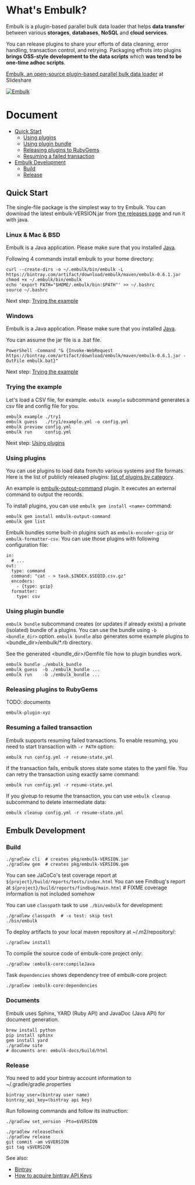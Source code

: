 # What's Embulk?

Embulk is a plugin-based parallel bulk data loader that helps **data transfer** between various **storages**, **databases**, **NoSQL** and **cloud services**.

You can release plugins to share your efforts of data cleaning, error handling, transaction control, and retrying. Packaging effrots into plugins **brings OSS-style development to the data scripts** which **was tend to be one-time adhoc scripts**.

[Embulk, an open-source plugin-based parallel bulk data loader](http://www.slideshare.net/frsyuki/embuk-making-data-integration-works-relaxed) at Slideshare

[![Embulk](https://gist.githubusercontent.com/frsyuki/f322a77ee2766a508ba9/raw/e8539b6b4fda1b3357e8c79d3966aa8148dbdbd3/embulk-overview.png)](http://www.slideshare.net/frsyuki/embuk-making-data-integration-works-relaxed/12)

# Document

* [Quick Start](#quick-start)
  * [Using plugins](#using-plugins)
  * [Using plugin bundle](#using-plugin-bundle)
  * [Releasing plugins to RubyGems](#releasing-plugins-to-rubygems)
  * [Resuming a failed transaction](#resuming-a-failed-transaction)
* [Embulk Development](#embulk-development)
  * [Build](#build)
  * [Release](#release)

## Quick Start

The single-file package is the simplest way to try Embulk. You can download the latest embulk-VERSION.jar from [the releases page](https://bintray.com/embulk/maven/embulk/view#files) and run it with java.

### Linux & Mac & BSD

Embulk is a Java application. Please make sure that you installed [Java](http://www.oracle.com/technetwork/java/javase/downloads/index.html).

Following 4 commands install embulk to your home directory:

```
curl --create-dirs -o ~/.embulk/bin/embulk -L https://bintray.com/artifact/download/embulk/maven/embulk-0.6.1.jar
chmod +x ~/.embulk/bin/embulk
echo 'export PATH="$HOME/.embulk/bin:$PATH"' >> ~/.bashrc
source ~/.bashrc
```

Next step: [Trying the example](#trying-the-example)

### Windows

Embulk is a Java application. Please make sure that you installed [Java](http://www.oracle.com/technetwork/java/javase/downloads/index.html).

You can assume the jar file is a .bat file.

```
PowerShell -Command "& {Invoke-WebRequest https://bintray.com/artifact/download/embulk/maven/embulk-0.6.1.jar -OutFile embulk.bat}"
```

Next step: [Trying the example](#trying-the-example)

### Trying the example

Let's load a CSV file, for example. `embulk example` subcommand generates a csv file and config file for you.

```
embulk example ./try1
embulk guess   ./try1/example.yml -o config.yml
embulk preview config.yml
embulk run     config.yml
```

Next step: [Using plugins](#using-plugins)

### Using plugins

You can use plugins to load data from/to various systems and file formats. Here is the list of publicly released plugins: [list of plugins by category](http://www.embulk.org/plugins/).

An example is [embulk-output-command](https://github.com/embulk/embulk-output-command) plugin. It executes an external command to output the records.

To install plugins, you can use `embulk gem install <name>` command:

```
embulk gem install embulk-output-command
embulk gem list
```

Embulk bundles some built-in plugins such as `embulk-encoder-gzip` or `embulk-formatter-csv`. You can use those plugins with following configuration file:

```
in:
  # ...
out:
  type: command
  command: "cat - > task.$INDEX.$SEQID.csv.gz"
  encoders:
    - {type: gzip}
  formatter:
    type: csv
```

### Using plugin bundle

`embulk bundle` subcommand creates (or updates if already exists) a private (isolated) bundle of a plugins.
You can use the bundle using `-b <bundle_dir>` option. `embulk bundle` also generates some example plugins to \<bundle_dir>/embulk/\*.rb directory.

See the generated \<bundle_dir>/Gemfile file how to plugin bundles work.

```
embulk bundle ./embulk_bundle
embulk guess  -b ./embulk_bundle ...
embulk run    -b ./embulk_bundle ...
```

### Releasing plugins to RubyGems

TODO: documents

```
embulk-plugin-xyz
```

### Resuming a failed transaction

Embulk supports resuming failed transactions.
To enable resuming, you need to start transaction with `-r PATH` option:

```
embulk run config.yml -r resume-state.yml
```

If the transaction fails, embulk stores state some states to the yaml file. You can retry the transaction using exactly same command:

```
embulk run config.yml -r resume-state.yml
```

If you giveup to resume the transaction, you can use `embulk cleanup` subcommand to delete intermediate data:

```
embulk cleanup config.yml -r resume-state.yml
```


## Embulk Development

### Build

```
./gradlew cli  # creates pkg/embulk-VERSION.jar
./gradlew gem  # creates pkg/embulk-VERSION.gem
```

You can see JaCoCo's test coverage report at `${project}/build/reports/tests/index.html`
You can see Findbug's report at `${project}/build/reports/findbug/main.html`  # FIXME coverage information is not included somehow

You can use `classpath` task to use `./bin/embulk` for development:

```
./gradlew classpath  # -x test: skip test
./bin/embulk
```

To deploy artifacts to your local maven repository at ~/.m2/repository/:

```
./gradlew install
```

To compile the source code of embulk-core project only:

```
./gradlew :embulk-core:compileJava
```

Task `dependencies` shows dependency tree of embulk-core project:

```
./gradlew :embulk-core:dependencies
```

### Documents

Embulk uses Sphinx, YARD (Ruby API) and JavaDoc (Java API) for document generation.

```
brew install python
pip install sphinx
gem install yard
./gradlew site
# documents are: embulk-docs/build/html
```

### Release

You need to add your bintray account information to ~/.gradle/gradle.properties

```
bintray_user=(bintray user name)
bintray_api_key=(bintray api key)
```

Run following commands and follow its instruction:

```
./gradlew set_version -Pto=$VERSION
```

```
./gradlew releaseCheck
./gradlew release
git commit -am v$VERSION
git tag v$VERSION
```

See also:
* [Bintray](https://bintray.com)
* [How to acquire bintray API Keys](https://bintray.com/docs/usermanual/interacting/interacting_apikeys.html)

